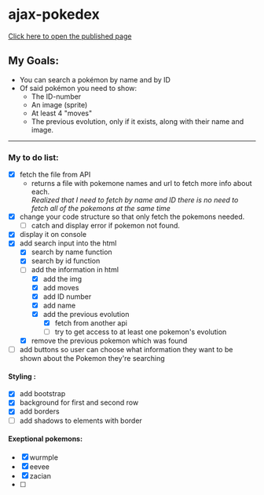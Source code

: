 # ajax-pokedex
[Click here to open the published page](https://shivamottaghi.github.io/ajax-pokedex/)
## My Goals:
- You can search a pokémon by name and by ID
- Of said pokémon you need to show:
  - The ID-number
  - An image (sprite)
  - At least 4 "moves"
  - The previous evolution, only if it exists, along with their name and image.

---

### My to do list:
- [x] fetch the file from API
  - returns a file with pokemone names and url to fetch more info about each.<br>
*Realized that I need to fetch by name and ID there is no need to fetch all of the pokemons at the same time* 
- [x] change your code structure so that only fetch the pokemons needed.
  - [ ] catch and display error if pokemon not found.
- [x] display it on console
- [x] add search input into the html
  - [x] search by name function
  - [x] search by id function
  - [ ] add the information in html
    - [x] add the img
    - [x] add moves
    - [x] add ID number
    - [x] add name
    - [x] add the previous evolution
      - [x] fetch from another api
      - [ ] try to get access to at least one pokemon's evolution
  - [x] remove the previous pokemon which was found
- [ ] add buttons so user can choose what information they want to be shown about the Pokemon they're searching

#### Styling :
- [x] add bootstrap 
- [x] background for first and second row
- [x] add borders
- [ ] add shadows to elements with border

#### Exeptional pokemons:
- [x] wurmple
- [x] eevee
- [x] zacian
- [ ] 